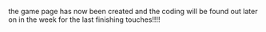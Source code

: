 the game page has now been created and the coding will be found out later on in the week for the last finishing touches!!!!